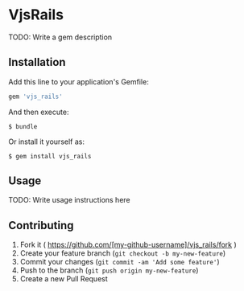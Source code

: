 # VjsRails

TODO: Write a gem description

## Installation

Add this line to your application's Gemfile:

```ruby
gem 'vjs_rails'
```

And then execute:

    $ bundle

Or install it yourself as:

    $ gem install vjs_rails

## Usage

TODO: Write usage instructions here

## Contributing

1. Fork it ( https://github.com/[my-github-username]/vjs_rails/fork )
2. Create your feature branch (`git checkout -b my-new-feature`)
3. Commit your changes (`git commit -am 'Add some feature'`)
4. Push to the branch (`git push origin my-new-feature`)
5. Create a new Pull Request

